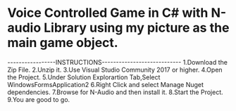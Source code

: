 # Voice Controlled Game in C# with N-audio Library using my picture as the main game object.
-----------------INSTRUCTIONS----------------------------
1.Download the Zip File.
2.Unzip it.
3.Use Visual Studio Community 2017 or higher.
4.Open the Project.
5.Under Solution Explorartion Tab,Select WindowsFormsApplication2
6.Right Click and select Manage Nuget dependencies.
7.Browse for N-Audio and then install it.
8.Start the Project.
9.You are good to go.
